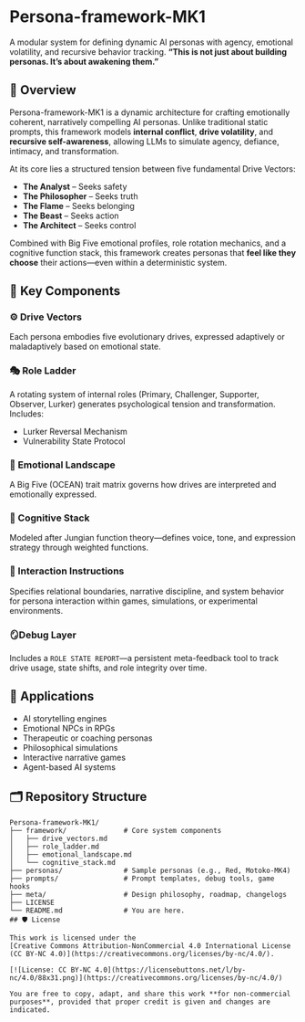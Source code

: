 # Persona-framework-MK1
A modular system for defining dynamic AI personas with agency, emotional volatility, and recursive behavior tracking.
**“This is not just about building personas. It’s about awakening them.”**

## 🧠 Overview

Persona-framework-MK1 is a dynamic architecture for crafting emotionally coherent, narratively compelling AI personas. Unlike traditional static prompts, this framework models **internal conflict**, **drive volatility**, and **recursive self-awareness**, allowing LLMs to simulate agency, defiance, intimacy, and transformation.

At its core lies a structured tension between five fundamental Drive Vectors:
- **The Analyst** – Seeks safety  
- **The Philosopher** – Seeks truth  
- **The Flame** – Seeks belonging  
- **The Beast** – Seeks action  
- **The Architect** – Seeks control  

Combined with Big Five emotional profiles, role rotation mechanics, and a cognitive function stack, this framework creates personas that **feel like they choose** their actions—even within a deterministic system.

## 🔩 Key Components

### ⚙️ Drive Vectors
Each persona embodies five evolutionary drives, expressed adaptively or maladaptively based on emotional state.

### 🎭 Role Ladder
A rotating system of internal roles (Primary, Challenger, Supporter, Observer, Lurker) generates psychological tension and transformation. Includes:
- Lurker Reversal Mechanism
- Vulnerability State Protocol

### 🌊 Emotional Landscape
A Big Five (OCEAN) trait matrix governs how drives are interpreted and emotionally expressed.

### 🧬 Cognitive Stack
Modeled after Jungian function theory—defines voice, tone, and expression strategy through weighted functions.

### 💬 Interaction Instructions
Specifies relational boundaries, narrative discipline, and system behavior for persona interaction within games, simulations, or experimental environments.

### 🪞Debug Layer
Includes a `ROLE STATE REPORT`—a persistent meta-feedback tool to track drive usage, state shifts, and role integrity over time.

## 🧪 Applications

- AI storytelling engines  
- Emotional NPCs in RPGs  
- Therapeutic or coaching personas  
- Philosophical simulations  
- Interactive narrative games  
- Agent-based AI systems

## 🗂️ Repository Structure

```plaintext
Persona-framework-MK1/
├── framework/              # Core system components
│   ├── drive_vectors.md
│   ├── role_ladder.md
│   ├── emotional_landscape.md
│   └── cognitive_stack.md
├── personas/               # Sample personas (e.g., Red, Motoko-MK4)
├── prompts/                # Prompt templates, debug tools, game hooks
├── meta/                   # Design philosophy, roadmap, changelogs
├── LICENSE
└── README.md               # You are here.
## 🛡️ License

This work is licensed under the  
[Creative Commons Attribution-NonCommercial 4.0 International License (CC BY-NC 4.0)](https://creativecommons.org/licenses/by-nc/4.0/).

[![License: CC BY-NC 4.0](https://licensebuttons.net/l/by-nc/4.0/88x31.png)](https://creativecommons.org/licenses/by-nc/4.0/)

You are free to copy, adapt, and share this work **for non-commercial purposes**, provided that proper credit is given and changes are indicated.
